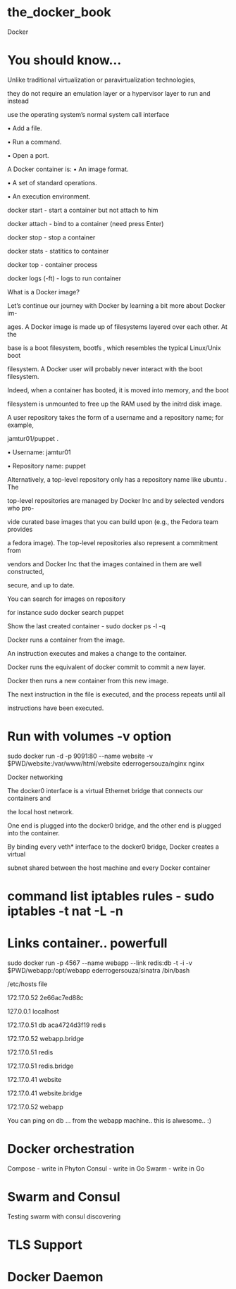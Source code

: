 # the_docker_book
Docker

# You should know...

Unlike traditional virtualization or paravirtualization technologies,

they do not require an emulation layer or a hypervisor layer to run and instead

use the operating system’s normal system call interface

• Add a file.

• Run a command.

• Open a port.

A Docker container is:
• An image format.

• A set of standard operations.

• An execution environment.

docker start - start a container but not attach to him

docker attach - bind to a container (need press Enter)

docker stop - stop a container

docker stats - statitics to container

docker top  - container process

docker logs (-ft) - logs to run container


What is a Docker image?

Let’s continue our journey with Docker by learning a bit more about Docker im-

ages. A Docker image is made up of filesystems layered over each other. At the

base is a boot filesystem, bootfs , which resembles the typical Linux/Unix boot

filesystem. A Docker user will probably never interact with the boot filesystem.

Indeed, when a container has booted, it is moved into memory, and the boot

filesystem is unmounted to free up the RAM used by the initrd disk image.


A user repository takes the form of a username and a repository name; for example,

jamtur01/puppet .

• Username: jamtur01

• Repository name: puppet

Alternatively, a top-level repository only has a repository name like ubuntu . The

top-level repositories are managed by Docker Inc and by selected vendors who pro-

vide curated base images that you can build upon (e.g., the Fedora team provides

a fedora image). The top-level repositories also represent a commitment from

vendors and Docker Inc that the images contained in them are well constructed,

secure, and up to date.

You can search for images on repository

for instance sudo docker search puppet

Show the last created container - sudo docker ps -l -q


Docker runs a container from the image.

An instruction executes and makes a change to the container.

Docker runs the equivalent of docker commit to commit a new layer.

Docker then runs a new container from this new image.

The next instruction in the file is executed, and the process repeats until all

instructions have been executed.

# Run with volumes -v option

sudo docker run -d -p 9091:80 --name website -v $PWD/website:/var/www/html/website ederrogersouza/nginx nginx

Docker networking

The docker0 interface is a virtual Ethernet bridge that connects our containers and

the local host network.

One end is plugged into the docker0 bridge, and the other end is plugged into the container.

By binding every veth* interface to the docker0 bridge, Docker creates a virtual

subnet shared between the host machine and every Docker container

# command list iptables rules - sudo iptables -t nat -L -n

# Links container.. powerfull

sudo docker run -p 4567 --name webapp --link redis:db -t -i -v $PWD/webapp:/opt/webapp ederrogersouza/sinatra /bin/bash

/etc/hosts file

172.17.0.52	2e66ac7ed88c

127.0.0.1	localhost

172.17.0.51	db aca4724d3f19 redis

172.17.0.52	webapp.bridge

172.17.0.51	redis

172.17.0.51	redis.bridge

172.17.0.41	website

172.17.0.41	website.bridge

172.17.0.52	webapp

You can ping on db ... from the webapp machine.. this is alwesome.. :)

# Docker orchestration
Compose - write in Phyton
Consul - write in Go
Swarm - write in Go

# Swarm and Consul

Testing swarm with consul discovering

# TLS Support

# Docker Daemon
